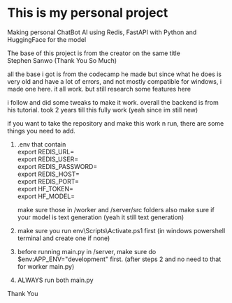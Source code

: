 <h1>This is my personal project</h1> 

Making personal ChatBot AI using Redis, FastAPI with Python and HuggingFace for the model

The base of this project is from the creator on the same title<br>
Stephen Sanwo (Thank You So Much)

all the base i got is from the codecamp he made
but since what he does is very old and have a lot of errors, and not mostly compatible for windows,
i made one here. it all work. but still research some features here

i follow and did some tweaks to make it work. overall the backend is from his tutorial.
took 2 years till this fully work (yeah since im still new)

if you want to take the repository and make this work n run, there are some things you need to add.
1. .env
   that contain<br>
   export REDIS_URL=<REDIS URL PROVIDED IN REDIS CLOUD><br>
   export REDIS_USER=<REDIS USER IN REDIS CLOUD><br>
   export REDIS_PASSWORD=<DATABASE PASSWORD IN REDIS CLOUD><br>
   export REDIS_HOST=<REDIS HOST IN REDIS CLOUD><br>
   export REDIS_PORT=<REDIS PORT IN REDIS CLOUD><br>
   export HF_TOKEN=<YOUR TOKEN FROM HF><br>
   export HF_MODEL=<YOUR MODEL THAT YOU TAKE FROM HF><br>

   make sure those in /worker and /server/src folders
   also make sure if your model is text generation (yeah it still text generation)

2. make sure you run env\Scripts\Activate.ps1 first (in windows powershell terminal and create one if none)
3. before running main.py in /server, make sure do $env:APP_ENV="development" first. (after steps 2 and no need to that for worker main.py)
4. ALWAYS run both main.py

<footer>Thank You</footer>
